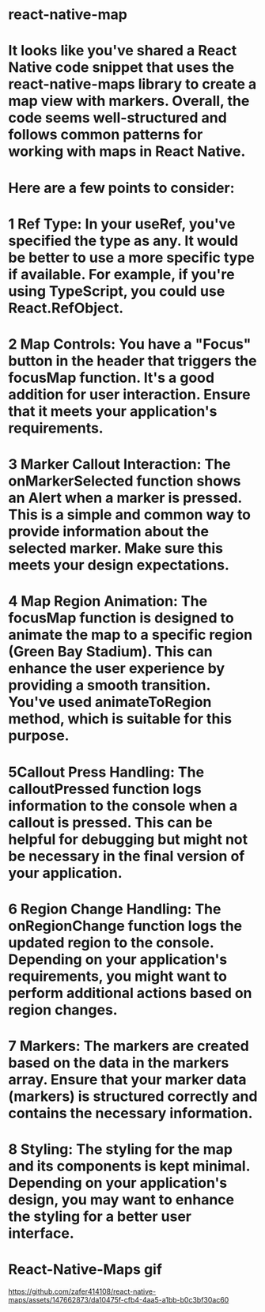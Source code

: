 # react-native-map

# It looks like you've shared a React Native code snippet that uses the react-native-maps library to create a map view with markers. Overall, the code seems well-structured and follows common patterns for working with maps in React Native.

 # Here are a few points to consider:

# 1 Ref Type: In your useRef, you've specified the type as any. It would be better to use a more specific type if available. For example, if you're using TypeScript, you could use React.RefObject<MapView>.

# 2 Map Controls: You have a "Focus" button in the header that triggers the focusMap function. It's a good addition for user interaction. Ensure that it meets your application's requirements.

# 3 Marker Callout Interaction: The onMarkerSelected function shows an Alert when a marker is pressed. This is a simple and common way to provide information about the selected marker. Make sure this meets your design expectations.

# 4 Map Region Animation: The focusMap function is designed to animate the map to a specific region (Green Bay Stadium). This can enhance the user experience by providing a smooth transition. You've used animateToRegion method, which is suitable for this purpose.

# 5Callout Press Handling: The calloutPressed function logs information to the console when a callout is pressed. This can be helpful for debugging but might not be necessary in the final version of your application.

# 6 Region Change Handling: The onRegionChange function logs the updated region to the console. Depending on your application's requirements, you might want to perform additional actions based on region changes.

 # 7 Markers: The markers are created based on the data in the markers array. Ensure that your marker data (markers) is structured correctly and contains the necessary information.
 
# 8 Styling: The styling for the map and its components is kept minimal. Depending on your application's design, you may want to enhance the styling for a better user interface.
# React-Native-Maps gif


https://github.com/zafer414108/react-native-maps/assets/147662873/da10475f-cfb4-4aa5-a1bb-b0c3bf30ac60


